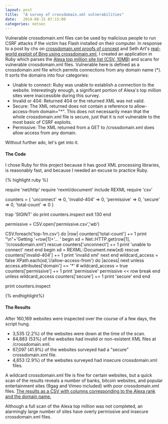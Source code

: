 ```yaml
---
layout: post
title:  "A survey of crossdomain.xml vulnerabilities"
date:   2014-08-15 07:15:00
categories: netsec
---
```


Vulnerable crossdomain.xml files can be used by malicious people to run CSRF attacks if the victim has Flash installed on their computer. In response to a post by chs on [crossdomain.xml proofs of concept](http://www.chs.us/liberal-crossdomain-xml-exploit-example/) and Seth Art's [real-world exploit of Bing using crossdomain.xml](http://sethsec.blogspot.com/2014/07/crossdomain-bing.html), I created an application in Ruby which parses the [Alexa top million site list (CSV, 10MB)](http://s3.amazonaws.com/alexa-static/top-1m.csv.zip) and scans for vulnerable crossdomain.xml files. Vulnerable here is defined as a crossdomain.xml file which permits connections from any domain name (*). It sorts the domains into four categories:

- Unable to connect: Ruby was unable to establish a connection to the website. Interestingly enough, a significant portion of Alexa's top million sites were inaccessible during this survey.
- Invalid or 404: Returned 404 or the returned XML was not valid.
- Secure: The XML returned does not contain a reference to allow-access-from domain="*". This does not necessarily mean that the whole crossdomain.xml file is secure, just that it is not vulnerable to the most basic of CSRF exploits.
- Permissive: The XML returned from a GET to /crossdomain.xml does allow access from any domain.
	
Without further ado, let's get into it.

#### The Code

I chose Ruby for this project because it has good XML processing libraries, is reasonably fast, and because I needed an excuse to practice Ruby.

{% highlight ruby %}

require 'net/http'
require 'rexml/document'
include REXML
require 'csv'

counters = {
	'unconnect'   => 0,
	'invalid-404' => 0,
	'permissive'  => 0,
	'secure'      => 0,
	'total-count' => 0
}

trap 'SIGINT' do
	print counters.inspect
	exit 130
end

permissive = CSV.open('permissive.csv','wb')

CSV.foreach('top-1m.csv') do |row|
	counters['total-count'] += 1
	print "\n"+'Getting '+row[1]+'... '
	begin
		xd = Net::HTTP.get(row[1], '/crossdomain.xml')
	rescue
		counters['unconnect'] += 1
		print 'unable to connect'
		next
	end
	begin
		xd = REXML::Document.new(xd)
	rescue
		counters['invalid-404'] += 1
		print 'invalid xml'
		next
	end
	wildcard_access = false
	XPath.each(xd,'//allow-access-from') do |access|
		next unless access.attributes['domain'] == '*' # <allow-access-from domain="*">
		wildcard_access = true
		counters['permissive'] += 1
		print 'permissive'
		permissive << row
		break
	end
	unless wildcard_access
		counters['secure'] += 1
		print 'secure'
	end
end

print counters.inspect

{% endhighlight%}

#### The Results

<script type="text/javascript" src="https://www.google.com/jsapi"></script>
<script type="text/javascript">
google.load("visualization", "1", {packages:["corechart"]});
google.setOnLoadCallback(drawChart);
function drawChart() {
var data = google.visualization.arrayToDataTable([
['Task', 'Sites'],
['Unable to connect', 3535],
['Permissive',        4653],
['Invalid or 404',    84883],
['Secure',            67097]
]);

var options = {
title: 'crossdomain.xml Breakdown',
slices: { 1: {offset: 0.2} },
pieStartAngle: 90
};

var chart = new google.visualization.PieChart(document.getElementById('piechart'));
chart.draw(data, options);
}
</script>
<div id="piechart" style="width: 100%;"></div>

After 160,169 websites were inspected over the course of a few days, the script hung.

- 3,535 (2.2%) of the websites were down at the time of the scan.
- 84,883 (53%) of the websites had invalid or non-existent XML files at /crossdomain.xml.
- 67,097 (41.9%) of the websites surveyed had a "secure" crossdomain.xml file.
- 4,653 (2.9%) of the websites surveyed had insecure crossdomain.xml files.
	
A wildcard crossdomain.xml file is fine for certain websites, but a quick scan of the results reveals a number of banks, bitcoin websites, and popular entertainment sites (9gag and Vimeo included) with poor crossdomain.xml files. [The results as a CSV with columns corresponding to the Alexa rank and the domain name.](/assets/permissive.csv)

Although a full scan of the Alexa top million was not completed, an alarmingly large number of sites have overly permissive and insecure crossdomain.xml files.